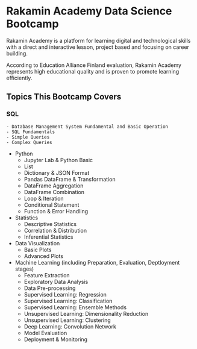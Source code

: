 # Rakamin Academy Data Science Bootcamp

Rakamin Academy is a platform for
learning digital and technological skills
with a direct and interactive lesson,
project based and focusing on career
building. 

According to Education Alliance Finland evaluation, Rakamin Academy
represents high educational quality and is proven to promote learning efficiently.

## Topics This Bootcamp Covers
### SQL
    - Database Management System Fundamental and Basic Operation
    - SQL Fundamentals
    - Simple Queries
    - Complex Queries
- Python
    - Jupyter Lab & Python Basic
    - List
    - Dictionary & JSON Format
    - Pandas DataFrame & Transformation
    - DataFrame Aggregation
    - DataFrame Combination
    - Loop & Iteration
    - Conditional Statement
    - Function & Error Handling
- Statistics
    - Descriptive Statistics
    - Correlation & Distribution
    - Inferential Statistics
- Data Visualization
    - Basic Plots
    - Advanced Plots
- Machine Learning (including Preparation, Evaluation, Deptloyment stages)
    - Feature Extraction
    - Exploratory Data Analysis
    - Data Pre-processing
    - Supervised Learning: Regression
    - Supervised Learning: Classification
    - Supervised Learning: Ensemble Methods
    - Unsupervised Learning: Dimensionality Reduction
    - Unsupervised Learning: Clustering
    - Deep Learning: Convolution Network
    - Model Evaluation
    - Deployment & Monitoring